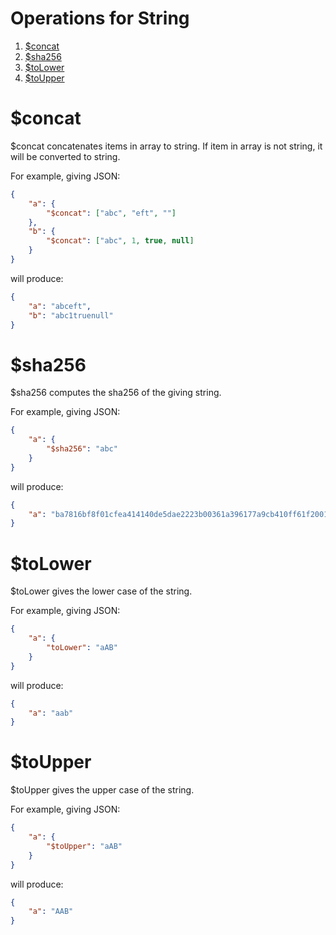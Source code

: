 # Operations for String
1. [$concat](#concat)
2. [$sha256](#sha256)
3. [$toLower](#toLower)
4. [$toUpper](#toUpper)


# $concat
$concat concatenates items in array to string. If item in array is not string, it will be converted to string.

For example, giving JSON:
```json
{
    "a": {
        "$concat": ["abc", "eft", ""]
    },
    "b": {
        "$concat": ["abc", 1, true, null]
    }
}
```
will produce:
```json
{
    "a": "abceft",
    "b": "abc1truenull"
}
```

# $sha256
$sha256 computes the sha256 of the giving string.

For example, giving JSON:
```json
{
    "a": {
        "$sha256": "abc"
    }
}
```
will produce:
```json
{
    "a": "ba7816bf8f01cfea414140de5dae2223b00361a396177a9cb410ff61f20015ad"
}
```

# $toLower
$toLower gives the lower case of the string.

For example, giving JSON:
```json
{
    "a": {
        "toLower": "aAB"
    }
}
```
will produce:
```json
{
    "a": "aab"
}
```

# $toUpper
$toUpper gives the upper case of the string.

For example, giving JSON:
```json
{
    "a": {
        "$toUpper": "aAB"
    }
}
```
will produce:
```json
{
    "a": "AAB"
}
```
